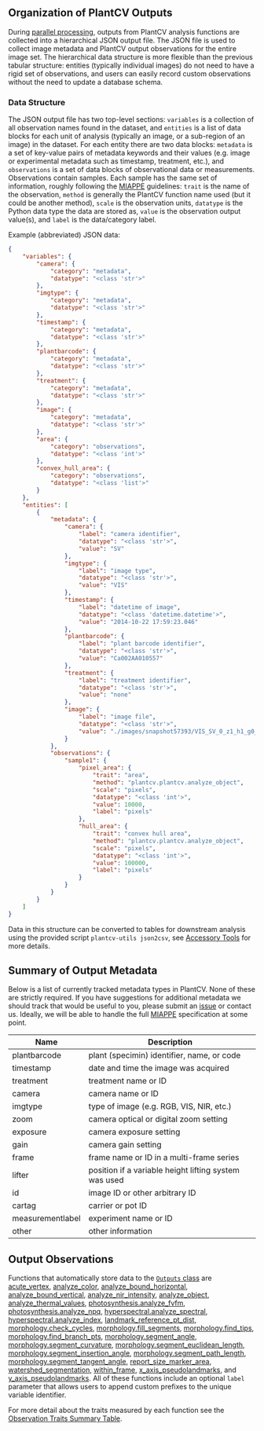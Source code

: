 ## Organization of PlantCV Outputs

During [parallel processing](pipeline_parallel.md), outputs from PlantCV analysis functions are collected into a 
hierarchical JSON output file. The JSON file is used to collect image metadata and PlantCV output observations for the
entire image set. The hierarchical data structure is more flexible than the previous tabular structure: entities 
(typically individual images) do not need to have a rigid set of observations, and users can easily record custom 
observations without the need to update a database schema.

### Data Structure

The JSON output file has two top-level sections: `variables` is a collection of all observation names found in the
dataset, and `entities` is a list of data blocks for each unit of analysis (typically an image, or a sub-region of an
image) in the dataset. For each entity there are two data blocks: `metadata` is a set of key-value pairs of metadata
keywords and their values (e.g. image or experimental metadata such as timestamp, treatment, etc.), and `observations`
is a set of data blocks of observational data or measurements. Observations contain samples. Each sample has the same 
set of information, roughly following the [MIAPPE](https://www.miappe.org/) guidelines: `trait` is the name of the 
observation, `method` is generally the PlantCV function name used (but it could be another method), `scale` is the 
observation units, `datatype` is the Python data type the data are stored as, `value` is the observation output 
value(s), and `label` is the data/category label. 

Example (abbreviated) JSON data:

```json
{
    "variables": {
        "camera": {
            "category": "metadata",
            "datatype": "<class 'str'>"
        },
        "imgtype": {
            "category": "metadata",
            "datatype": "<class 'str'>"
        },
        "timestamp": {
            "category": "metadata",
            "datatype": "<class 'str'>"
        },
        "plantbarcode": {
            "category": "metadata",
            "datatype": "<class 'str'>"
        },
        "treatment": {
            "category": "metadata",
            "datatype": "<class 'str'>"
        },
        "image": {
            "category": "metadata",
            "datatype": "<class 'str'>"
        },
        "area": {
            "category": "observations",
            "datatype": "<class 'int'>"
        },
        "convex_hull_area": {
            "category": "observations",
            "datatype": "<class 'list'>"
        }
    },
    "entities": [
        {
            "metadata": {
                "camera": {
                    "label": "camera identifier",
                    "datatype": "<class 'str'>",
                    "value": "SV"
                },
                "imgtype": {
                    "label": "image type",
                    "datatype": "<class 'str'>",
                    "value": "VIS"
                },
                "timestamp": {
                    "label": "datetime of image",
                    "datatype": "<class 'datetime.datetime'>",
                    "value": "2014-10-22 17:59:23.046"
                },
                "plantbarcode": {
                    "label": "plant barcode identifier",
                    "datatype": "<class 'str'>",
                    "value": "Ca002AA010557"
                },
                "treatment": {
                    "label": "treatment identifier",
                    "datatype": "<class 'str'>",
                    "value": "none"
                },
                "image": {
                    "label": "image file",
                    "datatype": "<class 'str'>",
                    "value": "./images/snapshot57393/VIS_SV_0_z1_h1_g0_e65_117881.png"
                }
            },
            "observations": {
                "sample1": {
                    "pixel_area": {
                        "trait": "area",
                        "method": "plantcv.plantcv.analyze_object",
                        "scale": "pixels",
                        "datatype": "<class 'int'>",
                        "value": 10000,
                        "label": "pixels"
                    },
                    "hull_area": {
                        "trait": "convex hull area",
                        "method": "plantcv.plantcv.analyze_object",
                        "scale": "pixels",
                        "datatype": "<class 'int'>",
                        "value": 100000,
                        "label": "pixels"
                    }
                }
            }
        }
    ]
}
```

Data in this structure can be converted to tables for downstream analysis using the provided script 
`plantcv-utils json2csv`, see [Accessory Tools](tools.md) for more details.

## Summary of Output Metadata

Below is a list of currently tracked metadata types in PlantCV. None of these are strictly required. If you have 
suggestions for additional metadata we should track that would be useful to you, please submit an 
[issue](https://github.com/danforthcenter/plantcv/issues) or contact us. Ideally, we will be able to handle the full
[MIAPPE](https://www.miappe.org/) specification at some point.

| Name             | Description                                           |
| ---------------- | ----------------------------------------------------- |
| plantbarcode     | plant (specimin) identifier, name, or code            |
| timestamp        | date and time the image was acquired                  |
| treatment        | treatment name or ID                                  |
| camera           | camera name or ID                                     |
| imgtype          | type of image (e.g. RGB, VIS, NIR, etc.)              |
| zoom             | camera optical or digital zoom setting                |
| exposure         | camera exposure setting                               |
| gain             | camera gain setting                                   |
| frame            | frame name or ID in a multi-frame series              |
| lifter           | position if a variable height lifting system was used |
| id               | image ID or other arbitrary ID                        |
| cartag           | carrier or pot ID                                     |
| measurementlabel | experiment name or ID                                 |
| other            | other information                                     |


## Output Observations

Functions that automatically store data to the [`Outputs` class](outputs.md) are [acute_vertex](acute_vertex.md), 
[analyze_color](analyze_color.md), [analyze_bound_horizontal](analyze_bound_horizontal.md), 
[analyze_bound_vertical](analyze_bound_vertical.md), [analyze_nir_intensity](analyze_NIR_intensity),
[analyze_object](analyze_shape.md), [analyze_thermal_values](analyze_thermal_values.md), 
[photosynthesis.analyze_fvfm](photosynthesis_analyze_yii.md), 
[photosynthesis.analyze_npq](photosynthesis_analyze_npq.md), [hyperspectral.analyze_spectral](analyze_spectral.md),
[hyperspectral.analyze_index](analyze_index.md), [landmark_reference_pt_dist](landmark_reference_pt_dist.md), 
[morphology.check_cycles](check_cycles.md), [morphology.fill_segments](fill_segments.md), 
[morphology.find_tips](find_tips.md), [morphology.find_branch_pts](find_branch_pts.md), 
[morphology.segment_angle](segment_angle.md), [morphology.segment_curvature](segment_curvature.md), 
[morphology.segment_euclidean_length](segment_euclidean_length.md),
[morphology.segment_insertion_angle](segment_insertion_angle.md), 
[morphology.segment_path_length](segment_pathlength.md), [morphology.segment_tangent_angle](segment_tangent_angle.md), 
[report_size_marker_area](report_size_marker.md), [watershed_segmentation](watershed.md),
[within_frame](within_frame.md), [x_axis_pseudolandmarks](x_axis_pseudolandmarks.md), and 
[y_axis_pseudolandmarks](y_axis_pseudolandmarks.md). All of these functions include an optional `label` parameter 
that allows users to append custom prefixes to the unique variable identifier. 

For more detail about the traits measured by each function see the [Observation Traits Summary Table](https://docs.google.com/spreadsheets/d/1gk5VocBA-63gyF_vA6yPNvWreZ1R7-_z4vOfm37YBl8/edit?usp=sharing).
